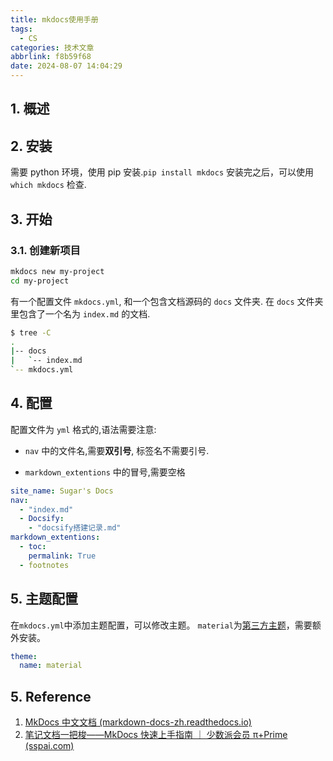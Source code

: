 ```yaml
---
title: mkdocs使用手册
tags:
  - CS
categories: 技术文章
abbrlink: f8b59f68
date: 2024-08-07 14:04:29
---
```



## 1. 概述

## 2. 安装
需要 python 环境，使用 pip 安装.`pip install mkdocs`
安装完之后，可以使用 `which mkdocs` 检查.

## 3. 开始

### 3.1. 创建新项目

```bash
mkdocs new my-project
cd my-project
```

有一个配置文件 `mkdocs.yml`, 和一个包含文档源码的 `docs` 文件夹. 在 `docs` 文件夹里包含了一个名为 `index.md` 的文档.

```bash
$ tree -C
.
|-- docs
|   `-- index.md
`-- mkdocs.yml

```




## 4. 配置
配置文件为 `yml` 格式的,语法需要注意:

- `nav` 中的文件名,需要**双引号**, 标签名不需要引号.

- `markdown_extentions` 中的冒号,需要空格

```yml
site_name: Sugar's Docs
nav:
  - "index.md"
  - Docsify:
    - "docsify搭建记录.md"
markdown_extentions:
  - toc:
    permalink: True
  - footnotes

```

## 5. 主题配置

在`mkdocs.yml`中添加主题配置，可以修改主题。 `material`为[第三方主题](https://squidfunk.github.io/mkdocs-material/)，需要额外安装。

```yml
theme: 
  name: material
```

## 5. Reference
1. [MkDocs 中文文档 (markdown-docs-zh.readthedocs.io)](https://markdown-docs-zh.readthedocs.io/zh_CN/latest/)
2. [笔记文档一把梭——MkDocs 快速上手指南 ｜ 少数派会员 π+Prime (sspai.com)](https://sspai.com/prime/story/mkdocs-primer)